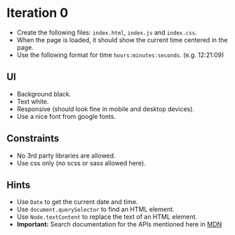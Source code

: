 # Iteration 0

* Create the following files: `index.html`, `index.js` and `index.css`.
* When the page is loaded, it should show the current time centered in the page.
* Use the following format for time `hours:minutes:seconds`. (e.g. 12:21:09)

## UI
* Background black.
* Text white.
* Responsive (should look fine in mobile and desktop devices).
* Use a nice font from google fonts.

## Constraints
* No 3rd party libraries are allowed.
* Use css only (no scss or sass allowed here).

## Hints
* Use `Date` to get the current date and time.
* Use `document.querySelector` to find an HTML element.
* Use `Node.textContent` to replace the text of an HTML element.
* **Important:** Search documentation for the APIs mentioned here in [MDN](https://developer.mozilla.org/en-US/)
